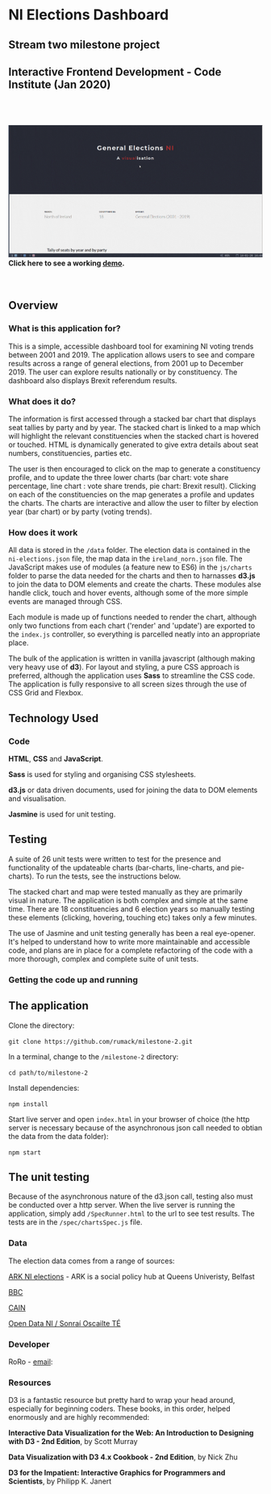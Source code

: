 # NI Elections Dashboard

## Stream two milestone project
## Interactive Frontend Development - Code Institute (Jan 2020)

\
\
\
![](/img/gif_dashboard-min.gif)
<br />
**Click here to see a working [demo](https://rumack.github.io/milestone-2/).**
<br />
<br />
<br />

## Overview

### What is this application for?

This is a simple, accessible dashboard tool for examining NI voting trends between 2001 and 2019. The application allows users to see and compare results across a range of general elections, from 2001 up to December 2019. The user can explore results nationally or by constituency. The dashboard also displays Brexit referendum results.

### What does it do?

The information is first accessed through a stacked bar chart that displays seat tallies by party and by year. The stacked chart is linked to a map which will highlight the relevant constituencies when the stacked chart is hovered or touched. HTML is dynamically generated to give extra details about seat numbers, constituencies, parties etc.

The user is then encouraged to click on the map to generate a constituency profile, and to update the three lower charts (bar chart: vote share percentage, line chart : vote share trends, pie chart: Brexit result). Clicking on each of the constituencies on the map generates a profile and updates the charts. The charts are interactive and allow the user to filter by election year (bar chart) or by party (voting trends).

### How does it work

All data is stored in the ```/data``` folder. The election data is contained in the ```ni-elections.json``` file, the map data in the ```ireland_norn.json``` file. The JavaScript makes use of modules (a feature new to ES6) in the ```js/charts``` folder to parse the data needed for the charts and then to harnasses **d3.js** to join the data to DOM elements and create the charts. These modules alse handle click, touch and hover events, although some of the more simple events are managed through CSS.

Each module is made up of functions needed to render the chart, although only two functions from each chart ('render' and 'update') are exported to the ```index.js``` controller, so everything is parcelled neatly into an appropriate place.

The bulk of the application is written in vanilla javascript (although making very heavy use of **d3**). For layout and styling, a pure CSS approach is preferred, although the application uses **Sass** to streamline the CSS code. The application is fully responsive to all screen sizes through the use of CSS Grid and Flexbox. 

## Technology Used

### Code

**HTML**, **CSS** and **JavaScript**.

**Sass** is used for styling and organising CSS stylesheets.

**d3.js** or data driven documents, used for joining the data to DOM elements and visualisation.

**Jasmine** is used for unit testing.

## Testing 

A suite of 26 unit tests were written to test for the presence and functionality of the updateable charts (bar-charts, line-charts, and pie-charts). To run the tests, see the instructions below.

The stacked chart and map were tested manually as they are primarily visual in nature. The application is both complex and simple at the same time. There are 18 constituencies and 6 election years so manually testing these elements (clicking, hovering, touching etc) takes only a few minutes.

The use of Jasmine and unit testing generally has been a real eye-opener. It's helped to understand how to write more maintainable and accessible code, and plans are in place for a complete refactoring of the code with a more thorough, complex and complete suite of unit tests.

### Getting the code up and running

## The application

Clone the directory:

`git clone https://github.com/rumack/milestone-2.git`

In a terminal, change to the ```/milestone-2``` directory:

`cd path/to/milestone-2`

Install dependencies:

`npm install`

Start live server and open ```index.html``` in your browser of choice (the http server is necessary because of the asynchronous json call needed to obtian the data from the data folder):

`npm start`

## The unit testing

Because of the asynchronous nature of the d3.json call, testing also must be conducted over a http server. When the live server is running the application, simply add `/SpecRunner.html` to the url to see test results. The tests are in the ```/spec/chartsSpec.js``` file.

### Data

The election data comes from a range of sources:

[ARK NI elections](https://www.ark.ac.uk/elections/) - ARK is a social policy hub at Queens Univeristy, Belfast

[BBC](https://www.bbc.com/news/election/2019)

[CAIN](https://cain.ulster.ac.uk/issues/politics/election/elect.htm)

[Open Data NI /  Sonraí Oscailte TÉ](https://www.opendatani.gov.uk/)

### Developer

RoRo - [email](roro@mailbox.org): 

### Resources

D3 is a fantastic resource but pretty hard to wrap your head around, especially for beginning coders. These books, in this order, helped enormously and are highly recommended:

**Interactive Data Visualization for the Web: An Introduction to Designing with D3 - 2nd Edition**, by Scott Murray

**Data Visualization with D3 4.x Cookbook - 2nd Edition**, by Nick Zhu

**D3 for the Impatient: Interactive Graphics for Programmers and Scientists**, by Philipp K. Janert
